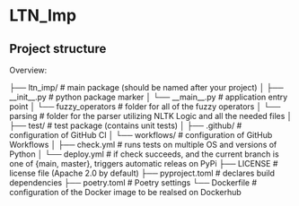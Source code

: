 # LTN_Imp


## Project structure
Overview:

<root directory>
├── ltn_imp/             # main package (should be named after your project)
│   ├── __init__.py         # python package marker
│   └── __main__.py         # application entry point
│   └── fuzzy_operators     # folder for all of the fuzzy operators
│   └── parsing             # folder for the parser utilizing NLTK Logic and all the needed files
│   
├── test/                   # test package (contains unit tests)
│   
├── .github/                # configuration of GitHub CI
│   └── workflows/          # configuration of GitHub Workflows
│       ├── check.yml       # runs tests on multiple OS and versions of Python
│       └── deploy.yml      # if check succeeds, and the current branch is one of {main, master}, triggers automatic releas on PyPi
├── LICENSE                 # license file (Apache 2.0 by default)
├── pyproject.toml          # declares build dependencies
├── poetry.toml             # Poetry settings
└── Dockerfile              # configuration of the Docker image to be realsed on Dockerhub
